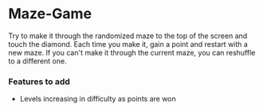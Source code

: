 # Maze-Game
Try to make it through the randomized maze to the top of the screen and touch the diamond. Each time you make it, gain a point and restart with a new maze. If you can't make it through the current maze, you can reshuffle to a different one.

### Features to add
- Levels increasing in difficulty as points are won
